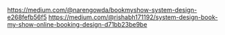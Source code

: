 https://medium.com/@narengowda/bookmyshow-system-design-e268fefb56f5
https://medium.com/@rishabh171192/system-design-book-my-show-online-booking-design-d71bb23be9be
